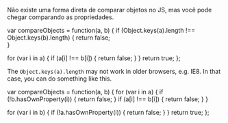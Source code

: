 
Não existe uma forma direta de comparar objetos no JS, mas você pode chegar comparando as propriedades.

var compareObjects = function(a, b) {
  if (Object.keys(a).length !== Object.keys(b).length) {
    return false;  
  }

  for (var i in a) {
    if (a[i] !== b[i]) { return false; }
  }
  return true;
};

The  `Object.keys(a).length`  may not work in older browsers, e.g. IE8. In that case, you can do something like this.

var compareObjects = function(a, b) {
  for (var i in a) {
    if (!b.hasOwnProperty(i)) { return false; }
    if (a[i] !== b[i]) { return false; }
  }

  for (var i in b) {
    if (!a.hasOwnProperty(i)) { return false; }
  }
  return true;
};

<!--stackedit_data:
eyJoaXN0b3J5IjpbLTM3NjUzMzI1MF19
-->